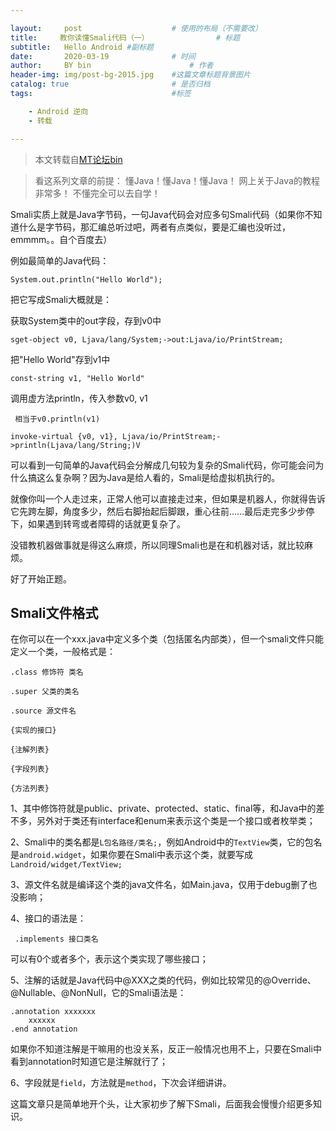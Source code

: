 ```yaml
---

layout:     post   				    # 使用的布局（不需要改）
title:     教你读懂Smali代码（一）				# 标题 
subtitle:   Hello Android #副标题
date:       2020-03-19 				# 时间
author:     BY bin 						# 作者
header-img: img/post-bg-2015.jpg 	#这篇文章标题背景图片
catalog: true 						# 是否归档
tags:								#标签

    - Android 逆向
    - 转载

---
```

> 本文转载自[MT论坛bin](https://bbs.binmt.cc/thread-1205-1-1.html)


> 看这系列文章的前提：
> 懂Java！懂Java！懂Java！
> 网上关于Java的教程非常多！
> 不懂完全可以去自学！

Smali实质上就是Java字节码，一句Java代码会对应多句Smali代码（如果你不知道什么是字节码，那汇编总听过吧，两者有点类似，要是汇编也没听过，emmmm。。自个百度去）

例如最简单的Java代码：

`System.out.println("Hello World");`

把它写成Smali大概就是：

 获取System类中的out字段，存到v0中

`sget-object v0, Ljava/lang/System;->out:Ljava/io/PrintStream;`

 把"Hello World"存到v1中

    const-string v1, "Hello World"

 调用虚方法println，传入参数v0, v1

     相当于v0.println(v1)

    invoke-virtual {v0, v1}, Ljava/io/PrintStream;->println(Ljava/lang/String;)V

可以看到一句简单的Java代码会分解成几句较为复杂的Smali代码，你可能会问为什么搞这么复杂啊？因为Java是给人看的，Smali是给虚拟机执行的。

就像你叫一个人走过来，正常人他可以直接走过来，但如果是机器人，你就得告诉它先跨左脚，角度多少，然后右脚抬起后脚跟，重心往前......最后走完多少步停下，如果遇到转弯或者障碍的话就更复杂了。

没错教机器做事就是得这么麻烦，所以同理Smali也是在和机器对话，就比较麻烦。

好了开始正题。

## Smali文件格式

在你可以在一个xxx.java中定义多个类（包括匿名内部类），但一个smali文件只能定义一个类，一般格式是：
```Smali
.class 修饰符 类名

.super 父类的类名

.source 源文件名

{实现的接口}

{注解列表}

{字段列表}

{方法列表}
```
1、其中修饰符就是public、private、protected、static、final等，和Java中的差不多，另外对于类还有interface和enum来表示这个类是一个接口或者枚举类；

2、Smali中的类名都是`L包名路径/类名;`，例如Android中的`TextView`类，它的包名是`android.widget`，如果你要在Smali中表示这个类，就要写成`Landroid/widget/TextView;`

3、源文件名就是编译这个类的java文件名，如Main.java，仅用于debug删了也没影响；

4、接口的语法是：
```Smali
 .implements 接口类名
```

可以有0个或者多个，表示这个类实现了哪些接口；

5、注解的话就是Java代码中@XXX之类的代码，例如比较常见的@Override、@Nullable、@NonNull，它的Smali语法是：

```Smali
.annotation xxxxxxx
    xxxxxx
.end annotation
```

如果你不知道注解是干嘛用的也没关系，反正一般情况也用不上，只要在Smali中看到annotation时知道它是注解就行了；

6、字段就是`field`，方法就是`method`，下次会详细讲讲。

这篇文章只是简单地开个头，让大家初步了解下Smali，后面我会慢慢介绍更多知识。
